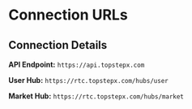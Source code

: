 # Connection URLs

## Connection Details

**API Endpoint:** `https://api.topstepx.com`

**User Hub:** `https://rtc.topstepx.com/hubs/user`

**Market Hub:** `https://rtc.topstepx.com/hubs/market`
